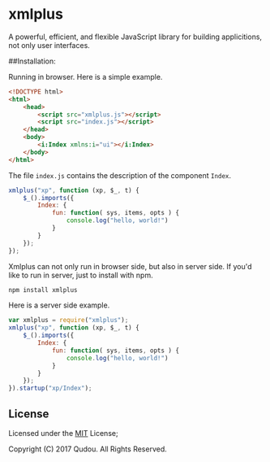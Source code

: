 # xmlplus

A powerful, efficient, and flexible JavaScript library for building applicitions, not only user interfaces.

##Installation:

Running in browser. Here is a simple example.

```html
<!DOCTYPE html>
<html>
    <head>
        <script src="xmlplus.js"></script>
        <script src="index.js"></script>
    </head>
    <body>
		<i:Index xmlns:i="ui"></i:Index>
    </body>
</html>
```

The file `index.js` contains the description of the component `Index`.

```javascript
xmlplus("xp", function (xp, $_, t) {
    $_().imports({
        Index: {
            fun: function( sys, items, opts ) {
                console.log("hello, world!")
            }
        }
    });
});
```

Xmlplus can not only run in browser side, but also in server side. If you'd like to run in server, just to install with npm.

```bash
npm install xmlplus
```

Here is a server side example.

```javascript
var xmlplus = require("xmlplus");
xmlplus("xp", function (xp, $_, t) {
    $_().imports({
        Index: {
            fun: function( sys, items, opts ) {
                console.log("hello, world!")
            }
        }
    });
}).startup("xp/Index");
```

## License

Licensed under the [MIT](http://opensource.org/licenses/MIT) License;

Copyright (C) 2017 Qudou. All Rights Reserved.
